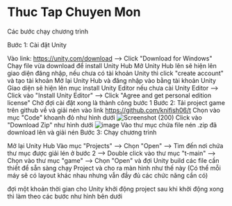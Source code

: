 # Thuc Tap Chuyen Mon
Các bước chạy chương trình

Bước 1: Cài đặt Unity

Vào link: https://unity.com/download --> Click "Download for Windows"
Chạy file vừa download để install Unity Hub
Mở Unity Hub lên sẽ hiện lên giao diện đăng nhập, nếu chưa có tài khoản Unity thì click "create account" và tạo tài khoản
Mở lại Unity Hub và đăng nhập vào bằng tài khoản Unity
Giao diện sẽ hiện lên mục install Unity Editor nếu chưa cài Unity Editor --> Click vào "Install Unity Editor" --> Click "Agree and get personal edition license"
Chờ đợi cài đặt xong là thành công bước 1
Bước 2: Tải project game trên github về và giải nén
vào link https://github.com/knifish06/t Chọn vào mục "Code" khoanh đỏ như hình dưới
![Screenshot (200)](https://github.com/knifish06/t/assets/133773588/26ba52c5-5e4b-419e-9a38-a9b7a71b0203)
Click vào "Download Zip" như hình dưới
![image](https://github.com/knifish06/t/assets/133773588/bd480a74-9616-414d-90a1-215ed8478ed7)
Vào thư mục chứa file nén .zip đã download lên và giải nén
Bước 3: Chạy chương trình

Mở lại Unity Hub
Vào mục "Projects" --> Chọn "Open" --> Tìm đến nơi chứa thư mục được giải lén ở bước 2 --> Double click vào thư mục "t-main" --> Chọn vào thư mục "game" --> Chọn "Open" và đợi Unity build các file cần thiết để sẵn sàng chạy Project và cho ra màn hình như thế này (Có thể mỗi máy sẽ có layout khác nhau nhưng vẫn đầy đủ các chức năng cần có)

đợi một khoản thời gian cho Unity khởi động project
sau khi khởi động xong thì làm theo các bước như hình bên dưới
